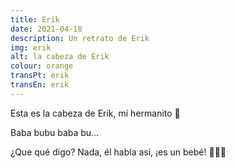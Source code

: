 ```yaml
---
title: Erik
date: 2021-04-18
description: Un retrato de Erik
img: erik
alt: la cabeza de Erik
colour: orange
transPt: erik
transEn: erik
---
```


Esta es la cabeza de Erik, mi hermanito 🧡

Baba bubu baba bu…

¿Que qué digo? Nada, él habla así, ¡es un bebé! 👶🏻🍼